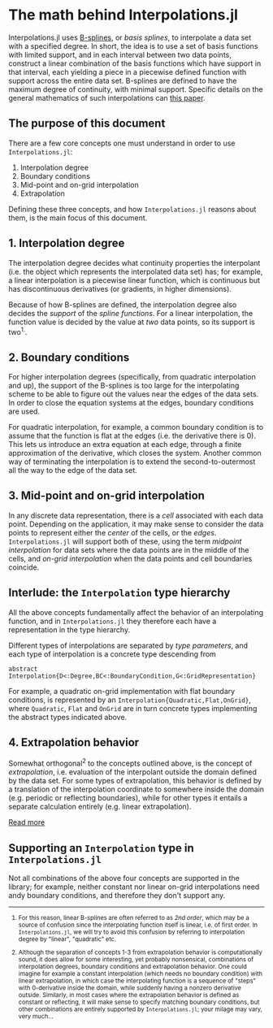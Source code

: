 # The math behind Interpolations.jl

Interpolations.jl uses [B-splines](http://en.wikipedia.org/wiki/B-spline#Definition), or *basis splines*, to interpolate a data set with a specified degree. In short, the idea is to use a set of basis functions with limited support, and in each interval between two data points, construct a linear combination of the basis functions which have support in that interval, each yielding a piece in a piecewise defined function with support across the entire data set. B-splines are defined to have the maximum degree of continuity, with minimal support. Specific details on the general mathematics of such interpolations can [this paper](http://dx.doi.org/10.1109/42.875199).

## The purpose of this document

There are a few core concepts one must understand in order to use `Interpolations.jl`:

1. Interpolation degree
2. Boundary conditions
3. Mid-point and on-grid interpolation
3. Extrapolation

Defining these three concepts, and how `Interpolations.jl` reasons about them, is the main focus of this document.

## 1. Interpolation degree

The interpolation degree decides what continuity properties the interpolant (i.e. the object which represents the interpolated data set) has; for example, a linear interpolation is a piecewise linear function, which is continuous but has discontinuous derivatives (or gradients, in higher dimensions).

Because of how B-splines are defined, the interpolation degree also decides the *support* of the *spline functions*. For a linear interpolation, the function value is decided by the value at *two* data points, so its support is two<sup>1.</sup>.

## 2. Boundary conditions

For higher interpolation degrees (specifically, from quadratic interpolation and up), the support of the B-splines is too large for the interpolating scheme to be able to figure out the values near the edges of the data sets. In order to close the equation systems at the edges, boundary conditions are used.

For quadratic interpolation, for example, a common boundary condition is to assume that the function is flat at the edges (i.e. the derivative there is 0). This lets us introduce an extra equation at each edge, through a finite approximation of the derivative, which closes the system. Another common way of terminating the interpolation is to extend the second-to-outermost all the way to the edge of the data set.

## 3. Mid-point and on-grid interpolation

In any discrete data representation, there is a *cell* associated with each data point. Depending on the application, it may make sense to consider the data points to represent either the *center* of the cells, or the *edges*. `Interpolations.jl` will support both of these, using the term *midpoint interpolation* for data sets where the data points are in the middle of the cells, and *on-grid interpolation* when the data points and cell boundaries coincide.

## Interlude: the `Interpolation` type hierarchy

All the above concepts fundamentally affect the behavior of an interpolating function, and in `Interpolations.jl` they therefore each have a representation in the type hierarchy.

Different types of interpolations are separated by *type parameters*, and each type of interpolation is a concrete type descending from

    abstract Interpolation{D<:Degree,BC<:BoundaryCondition,G<:GridRepresentation}

For example, a quadratic on-grid implementation with flat boundary conditions, is represented by an `Interpolation{Quadratic,Flat,OnGrid}`, where `Quadratic`, `Flat` and `OnGrid` are in turn concrete types implementing the abstract types indicated above.

## 4. Extrapolation behavior

Somewhat orthogonal<sup>2</sup> to the concepts outlined above, is the concept of *extrapolation*, i.e. evaluation of the interpolant outside the domain defined by the data set. For some types of extrapolation, this behavior is defined by a translation of the interpolation coordinate to somewhere inside the domain (e.g. periodic or reflecting boundaries), while for other types it entails a separate calculation entirely (e.g. linear extrapolation).

[Read more](/doc/Extrapolation.md)

## Supporting an `Interpolation` type in `Interpolations.jl`

Not all combinations of the above four concepts are supported in the library; for example, neither constant nor linear on-grid interpolations need andy boundary conditions, and therefore they don't support any.

----

<sup>

1. For this reason, linear B-splines are often referred to as *2nd order*, which may be a source of confusion since the interpolating function itself is linear, i.e. of first order. In `Interpolations.jl`, we will try to avoid this confusion by referring to interpolation degree by "linear", "quadratic" etc.

2. Although the separation of concepts 1-3 from extrapolation behavior is computationally sound, it does allow for some interesting, yet probably nonsensical, combinations of interpolation degrees, boundary conditions and extrapolation behavior. One could imagine for example a constant interpolation (which needs no boundary condition) with linear extrapolation, in which case the interpolating function is a sequence of "steps" with 0-derivative inside the domain, while suddenly having a nonzero derivative outside. Similarly, in most cases where the extrapolation behavior is defined as constant or reflecting, it will make sense to specify matching boundary conditions, but other combinations are entirely supported by `Interpolations.jl`; your milage may vary, very much...

</sup>
